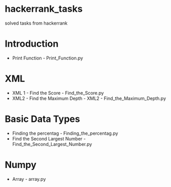 # hackerrank_tasks
solved tasks from hackerrank
# Introduction
* Print Function - Print_Function.py
# XML
* XML 1 - Find the Score - Find_the_Score.py
* XML2 - Find the Maximum Depth - XML2 - Find_the_Maximum_Depth.py
#  Basic Data Types
* Finding the percentag - Finding_the_percentag.py
* Find the Second Largest Number - Find_the_Second_Largest_Number.py
 # Numpy
 * Array - array.py
